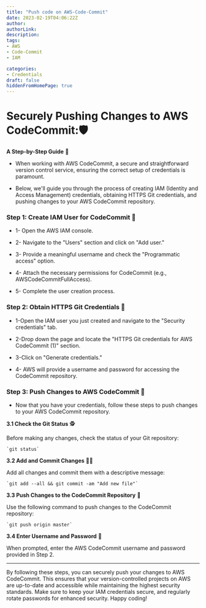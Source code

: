 ```yaml
---
title: "Push code on AWS-Code-Commit"
date: 2023-02-19T04:06:22Z
author:
authorLink:
description:
tags:
- AWS
- Code-Commit
- IAM

categories:
- Credentials
draft: false
hiddenFromHomePage: true
---
```


# Securely Pushing Changes to AWS CodeCommit:🛡️
**A Step-by-Step Guide** 👣

* When working with AWS CodeCommit, a secure and straightforward version control service, ensuring the correct setup of credentials is paramount.

* Below, we'll guide you through the process of creating IAM (Identity and Access Management) credentials, obtaining HTTPS Git credentials, and pushing changes to your AWS CodeCommit repository.

### Step 1: Create IAM User for CodeCommit 👨


* 1-  Open the AWS IAM console.

* 2- Navigate to the "Users" section and click on "Add user."

* 3- Provide a meaningful username and check the "Programmatic access" option.

* 4- Attach the necessary permissions for CodeCommit (e.g., AWSCodeCommitFullAccess).

* 5- Complete the user creation process.

### Step 2: Obtain HTTPS Git Credentials 🔐

* 1-Open the IAM user you just created and navigate to the "Security credentials" tab.

* 2-Drop down the page and locate the "HTTPS Git credentials for AWS CodeCommit (1)" section.

* 3-Click on "Generate credentials."

* 4- AWS will provide a username and password for accessing the CodeCommit repository.

### Step 3: Push Changes to AWS CodeCommit 🫷

* Now that you have your credentials, follow these steps to push changes to your AWS CodeCommit repository.

**3.1 Check the Git Status** 🕵️

Before making any changes, check the status of your Git repository:

    `git status`

**3.2 Add and Commit Changes**  ✍🏽

Add all changes and commit them with a descriptive message:

    `git add --all && git commit -am "Add new file"`

**3.3 Push Changes to the CodeCommit Repository**  🫷

Use the following command to push changes to the CodeCommit repository:

    `git push origin master`

**3.4 Enter Username and Password**  🔐

When prompted, enter the AWS CodeCommit username and password provided in Step 2.


---

By following these steps, you can securely push your changes to AWS CodeCommit. This ensures that your version-controlled projects on AWS are up-to-date and accessible while maintaining the highest security standards. Make sure to keep your IAM credentials secure, and regularly rotate passwords for enhanced security. Happy coding!